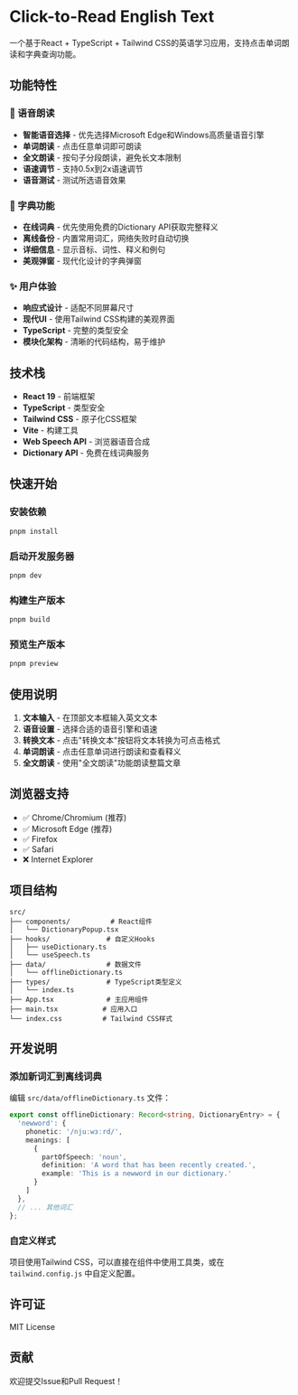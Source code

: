 # Click-to-Read English Text

一个基于React + TypeScript + Tailwind CSS的英语学习应用，支持点击单词朗读和字典查询功能。

## 功能特性

### 🎵 语音朗读
- **智能语音选择** - 优先选择Microsoft Edge和Windows高质量语音引擎
- **单词朗读** - 点击任意单词即可朗读
- **全文朗读** - 按句子分段朗读，避免长文本限制
- **语速调节** - 支持0.5x到2x语速调节
- **语音测试** - 测试所选语音效果

### 📖 字典功能
- **在线词典** - 优先使用免费的Dictionary API获取完整释义
- **离线备份** - 内置常用词汇，网络失败时自动切换
- **详细信息** - 显示音标、词性、释义和例句
- **美观弹窗** - 现代化设计的字典弹窗

### ✨ 用户体验
- **响应式设计** - 适配不同屏幕尺寸
- **现代UI** - 使用Tailwind CSS构建的美观界面
- **TypeScript** - 完整的类型安全
- **模块化架构** - 清晰的代码结构，易于维护

## 技术栈

- **React 19** - 前端框架
- **TypeScript** - 类型安全
- **Tailwind CSS** - 原子化CSS框架
- **Vite** - 构建工具
- **Web Speech API** - 浏览器语音合成
- **Dictionary API** - 免费在线词典服务

## 快速开始

### 安装依赖
```bash
pnpm install
```

### 启动开发服务器
```bash
pnpm dev
```

### 构建生产版本
```bash
pnpm build
```

### 预览生产版本
```bash
pnpm preview
```

## 使用说明

1. **文本输入** - 在顶部文本框输入英文文本
2. **语音设置** - 选择合适的语音引擎和语速
3. **转换文本** - 点击"转换文本"按钮将文本转换为可点击格式
4. **单词朗读** - 点击任意单词进行朗读和查看释义
5. **全文朗读** - 使用"全文朗读"功能朗读整篇文章

## 浏览器支持

- ✅ Chrome/Chromium (推荐)
- ✅ Microsoft Edge (推荐)
- ✅ Firefox
- ✅ Safari
- ❌ Internet Explorer

## 项目结构

```
src/
├── components/          # React组件
│   └── DictionaryPopup.tsx
├── hooks/              # 自定义Hooks
│   ├── useDictionary.ts
│   └── useSpeech.ts
├── data/               # 数据文件
│   └── offlineDictionary.ts
├── types/              # TypeScript类型定义
│   └── index.ts
├── App.tsx             # 主应用组件
├── main.tsx           # 应用入口
└── index.css          # Tailwind CSS样式
```

## 开发说明

### 添加新词汇到离线词典

编辑 `src/data/offlineDictionary.ts` 文件：

```typescript
export const offlineDictionary: Record<string, DictionaryEntry> = {
  'newword': {
    phonetic: '/njuːwɜːrd/',
    meanings: [
      { 
        partOfSpeech: 'noun', 
        definition: 'A word that has been recently created.',
        example: 'This is a newword in our dictionary.'
      }
    ]
  },
  // ... 其他词汇
};
```

### 自定义样式

项目使用Tailwind CSS，可以直接在组件中使用工具类，或在 `tailwind.config.js` 中自定义配置。

## 许可证

MIT License

## 贡献

欢迎提交Issue和Pull Request！
